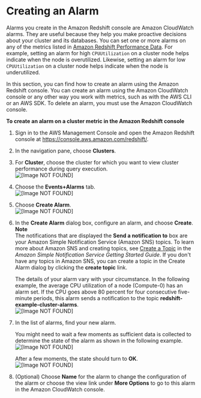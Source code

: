 # Creating an Alarm<a name="performance-metrics-alarms"></a>

Alarms you create in the Amazon Redshift console are Amazon CloudWatch alarms\. They are useful because they help you make proactive decisions about your cluster and its databases\. You can set one or more alarms on any of the metrics listed in [Amazon Redshift Performance Data](metrics-listing.md)\. For example, setting an alarm for high `CPUUtilization` on a cluster node helps indicate when the node is overutilized\. Likewise, setting an alarm for low `CPUUtilization` on a cluster node helps indicate when the node is underutilized\. 

In this section, you can find how to create an alarm using the Amazon Redshift console\. You can create an alarm using the Amazon CloudWatch console or any other way you work with metrics, such as with the AWS CLI or an AWS SDK\. To delete an alarm, you must use the Amazon CloudWatch console\.

**To create an alarm on a cluster metric in the Amazon Redshift console**

1. Sign in to the AWS Management Console and open the Amazon Redshift console at [https://console\.aws\.amazon\.com/redshift/](https://console.aws.amazon.com/redshift/)\.

1. In the navigation pane, choose **Clusters**\.

1. For **Cluster**, choose the cluster for which you want to view cluster performance during query execution\.  
![\[Image NOT FOUND\]](http://docs.aws.amazon.com/redshift/latest/mgmt/images/cm-metrics-10.png)

1. Choose the **Events\+Alarms** tab\.  
![\[Image NOT FOUND\]](http://docs.aws.amazon.com/redshift/latest/mgmt/images/cm-metrics-130.png)

1. Choose **Create Alarm**\.  
![\[Image NOT FOUND\]](http://docs.aws.amazon.com/redshift/latest/mgmt/images/cm-metrics-140.png)

1. In the **Create Alarm** dialog box, configure an alarm, and choose **Create**\.
**Note**  
The notifications that are displayed the **Send a notification to** box are your Amazon Simple Notification Service \(Amazon SNS\) topics\. To learn more about Amazon SNS and creating topics, see [Create a Topic](https://docs.aws.amazon.com/sns/latest/gsg/CreateTopic.html) in the *Amazon Simple Notification Service Getting Started Guide*\. If you don't have any topics in Amazon SNS, you can create a topic in the Create Alarm dialog by clicking the **create topic** link\.

   The details of your alarm vary with your circumstance\. In the following example, the average CPU utilization of a node \(Compute\-0\) has an alarm set\. If the CPU goes above 80 percent for four consecutive five\-minute periods, this alarm sends a notification to the topic **redshift\-example\-cluster\-alarms**\.  
![\[Image NOT FOUND\]](http://docs.aws.amazon.com/redshift/latest/mgmt/images/cm-alarm-20.png)

1. In the list of alarms, find your new alarm\. 

   You might need to wait a few moments as sufficient data is collected to determine the state of the alarm as shown in the following example\.  
![\[Image NOT FOUND\]](http://docs.aws.amazon.com/redshift/latest/mgmt/images/cm-alarm-30.png)

   After a few moments, the state should turn to **OK**\.  
![\[Image NOT FOUND\]](http://docs.aws.amazon.com/redshift/latest/mgmt/images/cm-alarm-40.png)

1. \(Optional\) Choose **Name** for the alarm to change the configuration of the alarm or choose the view link under **More Options** to go to this alarm in the Amazon CloudWatch console\.